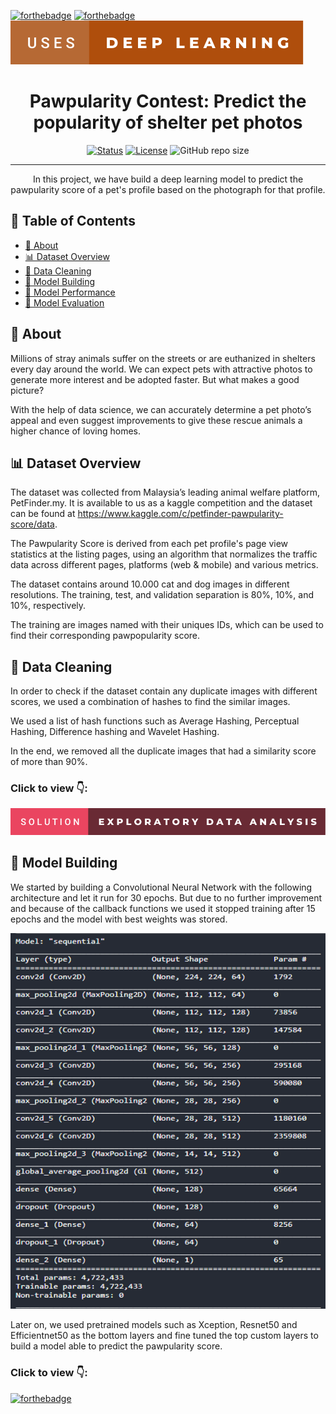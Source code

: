 [![forthebadge](https://forthebadge.com/images/badges/powered-by-coffee.svg)]()
[![forthebadge](https://forthebadge.com/images/badges/made-with-python.svg)]()
[![forthebadge](images/badges/uses-deep-learning.svg)]()

<h1 align="center">Pawpularity Contest: Predict the popularity of shelter pet photos</h1>

<div align="center">

  [![Status](https://img.shields.io/badge/status-active-success.svg)]()
  [![License](https://img.shields.io/badge/license-MIT-blue.svg)]()
  ![GitHub repo size](https://img.shields.io/github/repo-size/vipul-shinde/pet-pawpularity-contest)

</div>

---

<p align="center"> In this project, we have build a deep learning model to predict the pawpularity score of a pet's profile based on the photograph for that profile.
    <br>
</p>

## 📝 Table of Contents

- [🧐 About](#about)
- [📊 Dataset Overview](#data-overview)
- [🧹 Data Cleaning](#data-cleaning)
- [🧠 Model Building](#neural-network-model)
- [🎯 Model Performance](#model-performance)
- [🏅 Model Evaluation](#model-evaluation)

## 🧐 About <a name = "about"></a>

Millions of stray animals suffer on the streets or are euthanized in shelters every day around the world. We can expect pets with attractive photos to generate more interest and be adopted faster. But what makes a good picture?

With the help of data science, we can accurately determine a pet photo’s appeal and even suggest improvements to give these rescue animals a higher chance of loving homes.

## 📊 Dataset Overview <a name="data-overview"></a>

The dataset was collected from Malaysia’s leading animal welfare platform, PetFinder.my. It is available to us as a kaggle competition and the dataset can be found at https://www.kaggle.com/c/petfinder-pawpularity-score/data.

The Pawpularity Score is derived from each pet profile's page view statistics at the listing pages, using an algorithm that normalizes the traffic data across different pages, platforms (web & mobile) and various metrics. 

The dataset contains around 10.000 cat and dog images in different resolutions. The training, test, and validation separation is 80%, 10%, and 10%, respectively. 

The training are images named with their uniques IDs, which can be used to find their corresponding pawpopularity score.

## 🧹 Data Cleaning <a name="data-cleaning"></a>

In order to check if the dataset contain any duplicate images with different scores, we used a combination of hashes to find the similar images. 

We used a list of hash functions such as Average Hashing, Perceptual Hashing, Difference hashing and Wavelet Hashing.

In the end, we removed all the duplicate images that had a similarity score of more than 90%.

### Click to view 👇:

[![forthebadge](images/badges/solution-exploratory-data-analysis.svg)](https://github.com/vipul-shinde/pet-pawpularity-contest/blob/main/notebooks/01-eda-data-cleaning.ipynb)

## 🧠 Model Building <a name="neural-network-model">

We started by building a Convolutional Neural Network with the following architecture and let it run for 30 epochs. But due to no further improvement and because of the callback functions we used it stopped training after 15 epochs and the model with best weights was stored.

<p align="center">
    <img src="images\cnn-architecture.png" alt="cnn-architecture">
</p>

Later on, we used pretrained models such as Xception, Resnet50 and Efficientnet50 as the bottom layers and fine tuned the top custom layers to build a model able to predict the pawpularity score.

### Click to view 👇:

[![forthebadge](solution-cnn-and-transfer-learning-models.svg)](https://github.com/vipul-shinde/pet-pawpularity-contest/blob/main/notebooks/02-cnn-and-transfer-learning.ipynb)

